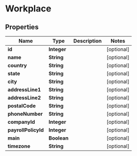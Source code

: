 

# Workplace


## Properties

| Name | Type | Description | Notes |
|------------ | ------------- | ------------- | -------------|
|**id** | **Integer** |  |  [optional] |
|**name** | **String** |  |  [optional] |
|**country** | **String** |  |  [optional] |
|**state** | **String** |  |  [optional] |
|**city** | **String** |  |  [optional] |
|**addressLine1** | **String** |  |  [optional] |
|**addressLine2** | **String** |  |  [optional] |
|**postalCode** | **String** |  |  [optional] |
|**phoneNumber** | **String** |  |  [optional] |
|**companyId** | **Integer** |  |  [optional] |
|**payrollPolicyId** | **Integer** |  |  [optional] |
|**main** | **Boolean** |  |  [optional] |
|**timezone** | **String** |  |  [optional] |




